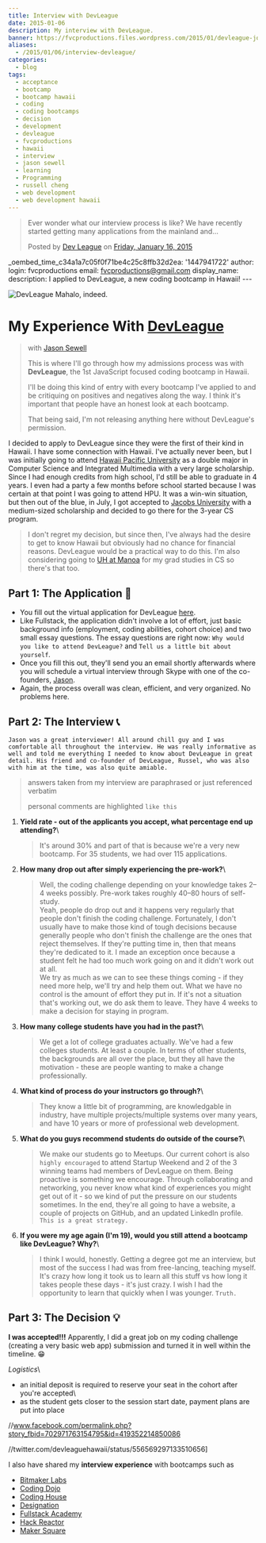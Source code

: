 ```yaml
---
title: Interview with DevLeague
date: 2015-01-06
description: My interview with DevLeague.
banner: https://fvcproductions.files.wordpress.com/2015/01/devleague-join-the-movement-learn-to-code-in-hawaii.png?w=1024&h=435&crop=1
aliases:
  - /2015/01/06/interview-devleague/
categories:
  - blog
tags:
  - acceptance
  - bootcamp
  - bootcamp hawaii
  - coding
  - coding bootcamps
  - decision
  - development
  - devleague
  - fvcproductions
  - hawaii
  - interview
  - jason sewell
  - learning
  - Programming
  - russell cheng
  - web development
  - web development hawaii
---
```


> Ever wonder what our interview process is like? We have recently started getting many applications from the mainland and...
>
> Posted by [Dev League](//www.facebook.com/Dev-League-419352214850086/) on [Friday, January 16, 2015](//www.facebook.com/permalink.php?story_fbid=702971763154795&id=419352214850086)

\_oembed_time_c34a1a7c05f0f71be4c25c8ffb32d2ea: '1447941722' author: login: fvcproductions email: fvcproductions@gmail.com display_name: description: I applied to DevLeague, a new coding bootcamp in Hawaii! ---

![DevLeague](//fvcproductions.files.wordpress.com/2015/01/devleague2.jpg) Mahalo, indeed.

# My Experience With [DevLeague](//www.devleague.com 'DevLeague')

> with [Jason Sewell](//www.linkedin.com/in/jasonsewell 'Jason Sewell')
>
> This is where I'll go through how my admissions process was with **DevLeague**, the 1st JavaScript focused coding bootcamp in Hawaii.
>
> I'll be doing this kind of entry with every bootcamp I've applied to and be critiquing on positives and negatives along the way. I think it's important that people have an honest look at each bootcamp.
>
> That being said, I'm not releasing anything here without DevLeague's permission.

I decided to apply to DevLeague since they were the first of their kind in Hawaii. I have some connection with Hawaii. I've actually never been, but I was initially going to attend [Hawaii Pacific University](//www.hpu.edu 'HPU') as a double major in Computer Science and Integrated Multimedia with a very large scholarship. Since I had enough credits from high school, I'd still be able to graduate in 4 years. I even had a party a few months before school started because I was certain at that point I was going to attend HPU. It was a win-win situation, but then out of the blue, in July, I got accepted to [Jacobs University](//www.jacobs-university.de 'Jacobs University') with a medium-sized scholarship and decided to go there for the 3-year CS program.

> I don't regret my decision, but since then, I've always had the desire to get to know Hawaii but obviously had no chance for financial reasons. DevLeague would be a practical way to do this. I'm also considering going to [UH at Manoa](//www.ics.hawaii.edu 'UH@Manoa CS') for my grad studies in CS so there's that too.

## Part 1: The Application 📝

* You fill out the virtual application for DevLeague [here](//www.devleague.com/apply 'Apply to DevLeague').
* Like Fullstack, the application didn't involve a lot of effort, just basic background info (employment, coding abilities, cohort choice) and two small essay questions. The essay questions are right now: `Why would you like to attend DevLeague?` and `Tell us a little bit about yourself`.
* Once you fill this out, they'll send you an email shortly afterwards where you will schedule a virtual interview through Skype with one of the co-founders, [Jason](//twitter.com/sewell_jason 'Jason - Twitter').
* Again, the process overall was clean, efficient, and very organized. No problems here.

## Part 2: The Interview 📞

    Jason was a great interviewer! All around chill guy and I was comfortable all throughout the interview. He was really informative as well and told me everything I needed to know about DevLeague in great detail. His friend and co-founder of DevLeague, Russel, who was also with him at the time, was also quite amiable.

> answers taken from my interview are paraphrased or just referenced verbatim
>
> personal comments are highlighted `like this`

1.  **Yield rate - out of the applicants you accept, what percentage end up attending?**\

    > It's around 30% and part of that is because we're a very new bootcamp. For 35 students, we had over 115 applications.

2.  **How many drop out after simply experiencing the pre-work?**\

    > Well, the coding challenge depending on your knowledge takes 2–4 weeks possibly. Pre-work takes roughly 40–80 hours of self-study.\
    > Yeah, people do drop out and it happens very regularly that people don't finish the coding challenge. Fortunately, I don't usually have to make those kind of tough decisions because generally people who don't finish the challenge are the ones that reject themselves. If they're putting time in, then that means they're dedicated to it. I made an exception once because a student felt he had too much work going on and it didn't work out at all.\
    > We try as much as we can to see these things coming - if they need more help, we'll try and help them out. What we have no control is the amount of effort they put in. If it's not a situation that's working out, we do ask them to leave. They have 4 weeks to make a decision for staying in program.

3.  **How many college students have you had in the past?**\

    > We get a lot of college graduates actually. We've had a few colleges students. At least a couple. In terms of other students, the backgrounds are all over the place, but they all have the motivation - these are people wanting to make a change professionally.

4.  **What kind of process do your instructors go through?**\

    > They know a little bit of programming, are knowledgable in industry, have multiple projects/multiple systems over many years, and have 10 years or more of professional web development.

5.  **What do you guys recommend students do outside of the course?**\

    > We make our students go to Meetups. Our current cohort is also `highly encouraged` to attend Startup Weekend and 2 of the 3 winning teams had members of DevLeague on them. Being proactive is something we encourage. Through collaborating and networking, you never know what kind of experiences you might get out of it - so we kind of put the pressure on our students sometimes. In the end, they're all going to have a website, a couple of projects on GitHub, and an updated LinkedIn profile. `This is a great strategy.`

6.  **If you were my age again (I'm 19), would you still attend a bootcamp like DevLeague? Why?**\

    > I think I would, honestly. Getting a degree got me an interview, but most of the success I had was from free-lancing, teaching myself. It's crazy how long it took us to learn all this stuff vs how long it takes people these days - it's just crazy. I wish I had the opportunity to learn that quickly when I was younger. `Truth.`

## Part 3: The Decision 💡

**I was accepted!!!** Apparently, I did a great job on my coding challenge (creating a very basic web app) submission and turned it in well within the timeline. 😁

_Logistics_\

* an initial deposit is required to reserve your seat in the cohort after you're accepted\
* as the student gets closer to the session start date, payment plans are put into place

//www.facebook.com/permalink.php?story_fbid=702971763154795&id=419352214850086

//twitter.com/devleaguehawaii/status/556569297133510656\]

I also have shared my **interview experience** with bootcamps such as

* [Bitmaker Labs](/blog/2014/03/12/interview-bitmaker-labs/)
* [Coding Dojo](/blog/2015/01/06/interview-coding-dojo/)
* [Coding House](//fvcproductions.com/blog/2015/01/06/coding-house-interview/ 'Interview with Coding House 🏠')
* [Designation](//fvcproductions.com/blog/2015/01/06/interview-with-designation/ 'Interview with Designation 🎨')
* [Fullstack Academy](//fvcproductions.com/blog/2014/12/28/my-experience-with-fullstack-academy-of-code/ 'My Experience with Fullstack Academy of Code 💻')
* [Hack Reactor](//fvcproductions.com/blog/2015/01/05/questioning-hack-reactor/ 'Questioning Hack Reactor 🔑')
* [Maker Square](//fvcproductions.com/blog/2015/01/14/my-experience-with-makersquare-%f0%9f%92/ 'My Experience with MakerSquare 💻')
